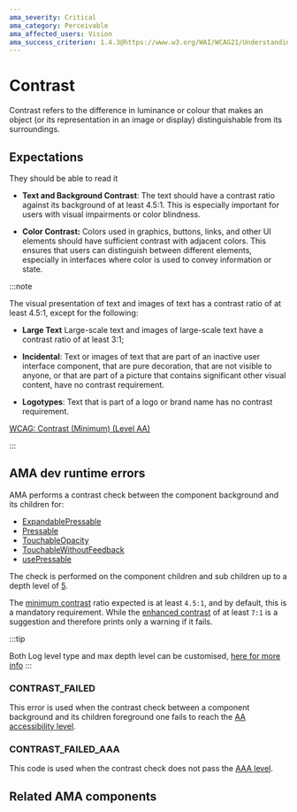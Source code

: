 ```yaml
---
ama_severity: Critical
ama_category: Perceivable
ama_affected_users: Vision
ama_success_criterion: 1.4.3@https://www.w3.org/WAI/WCAG21/Understanding/contrast-minimum
---
```


# Contrast

Contrast refers to the difference in luminance or colour that makes an object (or its representation in an image or display) distinguishable from its surroundings.

## Expectations

<LowVisionGroup title="People with moderately low vision">
    <When title="Any text is presented">
        <Then noChildren>They should be able to read it</Then>
    </When>
</LowVisionGroup>

- **Text and Background Contrast**: The text should have a contrast ratio against its background of at least 4.5:1. This is especially important for users with visual impairments or color blindness.

- **Color Contrast:** Colors used in graphics, buttons, links, and other UI elements should have sufficient contrast with adjacent colors. This ensures that users can distinguish between different elements, especially in interfaces where color is used to convey information or state.

:::note

The visual presentation of text and images of text has a contrast ratio of at least 4.5:1, except for the following:

- **Large Text** Large-scale text and images of large-scale text have a contrast ratio of at least 3:1;

- **Incidental**: Text or images of text that are part of an inactive user interface component, that are pure decoration, that are not visible to anyone, or that are part of a picture that contains significant other visual content, have no contrast requirement.

- **Logotypes**: Text that is part of a logo or brand name has no contrast requirement.

[WCAG: Contrast (Minimum) (Level AA)](https://www.w3.org/WAI/WCAG21/Understanding/contrast-minimum)

:::

## AMA dev runtime errors

AMA performs a contrast check between the component background and its children for:

- [ExpandablePressable](../components/expandablepressable)
- [Pressable](../components/pressable)
- [TouchableOpacity](../components/touchableopacity)
- [TouchableWithoutFeedback](../components/TouchableWithoutFeedback)
- [usePressable](/hooks/usePressable)

The check is performed on the component children and sub children up to a depth level of [5](./custom-log-rules.md#constants).

The [minimum contrast](#contrast_failed) ratio expected is at least `4.5:1`, and by default, this is a mandatory requirement. While the [enhanced contrast](#contrast_failed_aaa) of at least `7:1` is a suggestion and therefore prints only a warning if it fails.

:::tip

Both Log level type and max depth level can be customised, [here for more info](/config-file#customising-the-log-levels)
:::

### CONTRAST_FAILED <Must />

This error is used when the contrast check between a component background and its children foreground one fails to reach the [AA accessibility level](https://www.w3.org/TR/WCAG21/#contrast-minimum).

### CONTRAST_FAILED_AAA <Should />

This code is used when the contrast check does not pass the [AAA level](https://www.w3.org/TR/WCAG21/#contrast-enhanced).

## Related AMA components
